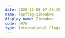 ```yaml
---
date: 2020-11-08 07:48:15
name: lapflag-zimbabwe
display_name: Zimbabwe
code: e976
type: International Flags
---
```


